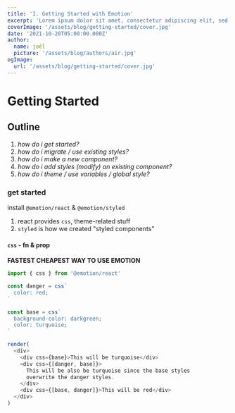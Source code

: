 ```yaml
---
title: 'I. Getting Started with Emotion'
excerpt: 'Lorem ipsum dolor sit amet, consectetur adipiscing elit, sed do eiusmod tempor incididunt ut labore et dolore magna aliqua. Praesent elementum facilisis leo vel fringilla est ullamcorper eget. At imperdiet dui accumsan sit amet nulla facilities morbi tempus.'
coverImage: '/assets/blog/getting-started/cover.jpg'
date: '2021-10-20T05:00:00.000Z'
author:
  name: joél
  picture: '/assets/blog/authors/air.jpg'
ogImage:
  url: '/assets/blog/getting-started/cover.jpg'
---
```


# Getting Started

## Outline

1. *how do i get started?*
2. *how do i migrate / use existing styles?*
3. *how do i make a new component?*
4. *how do i add styles (modify) an existing component?*
5. *how do i theme / use variables / global style?*

### get started

install `@emotion/react` & `@emotion/styled`

1. react provides `css`, theme-related stuff
2. `styled` is how we created "styled components"

#### `css` - fn & prop
**FASTEST CHEAPEST WAY TO USE EMOTION**

```javascript
import { css } from '@emotion/react'

const danger = css`
  color: red;
`

const base = css`
  background-color: darkgreen;
  color: turquoise;
`

render(
  <div>
    <div css={base}>This will be turquoise</div>
    <div css={[danger, base]}>
      This will be also be turquoise since the base styles
      overwrite the danger styles.
    </div>
    <div css={[base, danger]}>This will be red</div>
  </div>
)
```